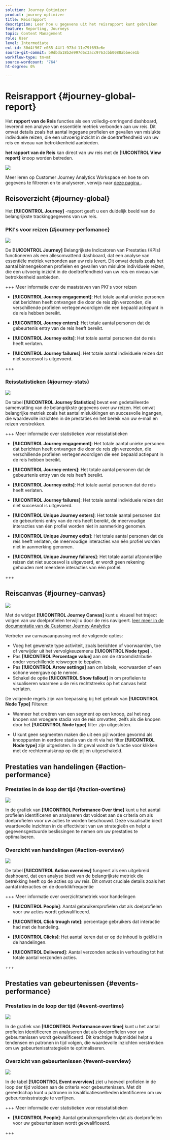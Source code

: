 ```yaml
---
solution: Journey Optimizer
product: journey optimizer
title: Reisrapport
description: Leer hoe u gegevens uit het reisrapport kunt gebruiken
feature: Reporting, Journeys
topic: Content Management
role: User
level: Intermediate
exl-id: 30d4f967-e085-44f1-973d-11e79f693e6e
source-git-commit: b9dbda18b2e997d6c3acc9763cbb0088abbece1b
workflow-type: tm+mt
source-wordcount: '764'
ht-degree: 0%

---
```


# Reisrapport {#journey-global-report}

Het **rapport van de Reis** functies als een volledig-omringend dashboard, leverend een analyse van essentiële metriek verbonden aan uw reis. Dit omvat details zoals het aantal ingegane profielen en gevallen van mislukte individuele reizen, die een uitvoerig inzicht in de doeltreffendheid van uw reis en niveau van betrokkenheid aanbieden.

**het rapport van de Reis** kan direct van uw reis met de **[!UICONTROL View report]** knoop worden betreden.

![](assets/gs-cja-report-3.png)

Meer leren op Customer Journey Analytics Workspace en hoe te om gegevens te filtreren en te analyseren, verwijs naar [ deze pagina ](https://experienceleague.adobe.com/en/docs/analytics-platform/using/cja-workspace/home).

## Reisoverzicht {#journey-global}

Het **[!UICONTROL Journey]** -rapport geeft u een duidelijk beeld van de belangrijkste trackinggegevens van uw reis.

### PKI&#39;s voor reizen {#journey-perfomance}

![](assets/cja-journey-kpis.png)

De **[!UICONTROL Journey]** Belangrijkste Indicatoren van Prestaties (KPIs) functioneren als een allesomvattend dashboard, dat een analyse van essentiële metriek verbonden aan uw reis levert. Dit omvat details zoals het aantal binnengekomen profielen en gevallen van mislukte individuele reizen, die een uitvoerig inzicht in de doeltreffendheid van uw reis en niveau van betrokkenheid aanbieden.

+++ Meer informatie over de maatstaven van PKI&#39;s voor reizen

* **[!UICONTROL Journey engagement]**: Het totale aantal unieke personen dat berichten heeft ontvangen die door de reis zijn verzonden, die verschillende profielen vertegenwoordigen die een bepaald actiepunt in de reis hebben bereikt.

* **[!UICONTROL Journey enters]**: Het totale aantal personen dat de gebeurtenis entry van de reis heeft bereikt.

* **[!UICONTROL Journey exits]**: Het totale aantal personen dat de reis heeft verlaten.

* **[!UICONTROL Journey failures]**: Het totale aantal individuele reizen dat niet succesvol is uitgevoerd.

+++

### Reisstatistieken {#journey-stats}

![](assets/cja-journey-stats.png)

De tabel **[!UICONTROL Journey Statistics]** bevat een gedetailleerde samenvatting van de belangrijkste gegevens over uw reizen. Het omvat belangrijke metriek zoals het aantal mislukkingen en succesvolle ingangen, die waardevolle inzichten in de prestaties en het bereik van uw e-mail en reizen verstrekken.

+++ Meer informatie over statistieken voor reisstatistieken

* **[!UICONTROL Journey engagement]**: Het totale aantal unieke personen dat berichten heeft ontvangen die door de reis zijn verzonden, die verschillende profielen vertegenwoordigen die een bepaald actiepunt in de reis hebben bereikt.

* **[!UICONTROL Journey enters]**: Het totale aantal personen dat de gebeurtenis entry van de reis heeft bereikt.

* **[!UICONTROL Journey exits]**: Het totale aantal personen dat de reis heeft verlaten.

* **[!UICONTROL Journey failures]**: Het totale aantal individuele reizen dat niet succesvol is uitgevoerd.

* **[!UICONTROL Unique Journey enters]**: Het totale aantal personen dat de gebeurtenis entry van de reis heeft bereikt, de meervoudige interacties van één profiel worden niet in aanmerking genomen.

* **[!UICONTROL Unique Journey exits]**: Het totale aantal personen dat de reis heeft verlaten, de meervoudige interacties van één profiel worden niet in aanmerking genomen.

* **[!UICONTROL Unique Journey failures]**: Het totale aantal afzonderlijke reizen dat niet succesvol is uitgevoerd, er wordt geen rekening gehouden met meerdere interacties van één profiel.

+++

## Reiscanvas {#journey-canvas}

![](assets/cja-journey-canvas.png)

Met de widget **[!UICONTROL Journey Canvas]** kunt u visueel het traject volgen van uw doelprofielen terwijl u door de reis navigeert. [ leer meer in de documentatie van de Customer Journey Analytics ](https://experienceleague.adobe.com/en/docs/analytics-platform/using/cja-workspace/visualizations/journey-canvas/journey-canvas)

Verbeter uw canvasaanpassing met de volgende opties:

* Voeg het gewenste type activiteit, zoals berichten of voorwaarden, toe of verwijder uit het vervolgkeuzemenu **[!UICONTROL Node type]** .
* Pas **[!UICONTROL Percentage value]** aan om de stroomdistributie onder verschillende reiswegen te bepalen.
* Pas **[!UICONTROL Arrow settings]** aan om labels, voorwaarden of een schone weergave op te nemen.
* Schakel de optie **[!UICONTROL Show fallout]** in om profielen te visualiseren waarmee u de reis rechtstreeks op het canvas hebt verlaten.

De volgende regels zijn van toepassing bij het gebruik van **[!UICONTROL Node Type]** Filteren:

* Wanneer het creëren van een segment op een knoop, zal het nog knopen van vroegere stadia van de reis omvatten, zelfs als die knopen door het **[!UICONTROL Node type]** filter zijn uitgesloten.

* U kunt geen segmenten maken die uit een pijl worden gevormd als knooppunten in eerdere stadia van de rit via het filter **[!UICONTROL Node type]** zijn uitgesloten. In dit geval wordt de functie voor klikken met de rechtermuisknop op die pijlen uitgeschakeld.

## Prestaties van handelingen {#action-performance}

### Prestaties in de loop der tijd {#action-overtime}

![](assets/cja-journey-action-performance.png)

In de grafiek van **[!UICONTROL Performance Over time]** kunt u het aantal profielen identificeren en analyseren dat voldoet aan de criteria om als doelprofielen voor uw acties te worden beschouwd. Deze visualisatie biedt waardevolle inzichten in de effectiviteit van uw strategieën en helpt u gegevensgestuurde beslissingen te nemen om uw prestaties te optimaliseren.

### Overzicht van handelingen {#action-overview}

![](assets/cja-journey-action-overview.png)

De tabel **[!UICONTROL Action overview]** fungeert als een uitgebreid dashboard, dat een analyse biedt van de belangrijkste metriek die betrekking heeft op de acties op uw reis. Dit omvat cruciale details zoals het aantal interacties en de doorklikfrequentie

+++ Meer informatie over overzichtsmetriek voor handelingen

* **[!UICONTROL People]**: Aantal gebruikersprofielen dat als doelprofielen voor uw acties wordt gekwalificeerd.

* **[!UICONTROL Click trough rate]**: percentage gebruikers dat interactie had met de handeling.

* **[!UICONTROL Clicks]**: Het aantal keren dat er op de inhoud is geklikt in de handelingen.

* **[!UICONTROL Delivered]**: Aantal verzonden acties in verhouding tot het totale aantal verzonden acties.

+++

## Prestaties van gebeurtenissen {#events-performance}

### Prestaties in de loop der tijd {#event-overtime}

![](assets/cja-journey-performance-event.png)

In de grafiek van **[!UICONTROL Performance over time]** kunt u het aantal profielen identificeren en analyseren dat als doelprofielen voor uw gebeurtenissen wordt gekwalificeerd. Dit krachtige hulpmiddel helpt u tendensen en patronen in tijd volgen, die waardevolle inzichten verstrekken om uw gebeurtenisstrategieën te optimaliseren.

### Overzicht van gebeurtenissen {#event-overview}

![](assets/cja-journey-events-overview.png)

In de tabel **[!UICONTROL Event overview]** ziet u hoeveel profielen in de loop der tijd voldoen aan de criteria voor gebeurtenissen. Met dit gereedschap kunt u patronen in kwalificatiesnelheden identificeren om uw gebeurtenisstrategie te verfijnen.

+++ Meer informatie over statistieken voor reisstatistieken

* **[!UICONTROL People]**: Aantal gebruikersprofielen dat als doelprofielen voor uw gebeurtenissen wordt gekwalificeerd.

+++
